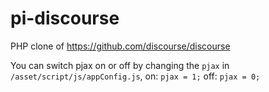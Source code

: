 pi-discourse
============

PHP clone of https://github.com/discourse/discourse

You can switch pjax on or off by changing the `pjax` in `/asset/script/js/appConfig.js`,
on: `pjax = 1;` 
off: `pjax = 0;`
